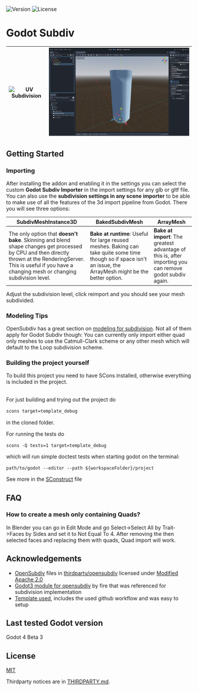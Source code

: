 ![Version](https://img.shields.io/badge/version-Godot%204-informational) ![License](https://img.shields.io/github/license/tefusion/godot-subdiv)
# Godot Subdiv

| ![UV Subdivision](UVSubdivision.gif) | ![Skinning subdivision](SkinningSubdivision.gif) |
| ------------------------------------ | ------------------------------------------------ |

## Getting Started

### Importing

After installing the addon and enabling it in the settings you can select the custom **Godot Subdiv Importer** in the import settings for any glb or gltf file. You can also use the **subdivision settings in any scene importer** to be able to make use of all the features of the 3d import pipeline from Godot.
There you will see three options:

| SubdivMeshInstance3D                                                                                                                                                                                                    | BakedSubdivMesh                                                                                                                                                   | ArrayMesh                                                                                                 |
| ----------------------------------------------------------------------------------------------------------------------------------------------------------------------------------------------------------------------- | ----------------------------------------------------------------------------------------------------------------------------------------------------------------- | --------------------------------------------------------------------------------------------------------- |
| The only option that **doesn't bake**. Skinning and blend shape changes get processed by CPU and then directly thrown at the RenderingServer. This is useful if you have a changing mesh or changing subdivision level. | **Bake at runtime**: Useful for large reused meshes. Baking can take quite some time though so if space isn't an issue, the ArrayMesh might be the better option. | **Bake at import**: The greatest advantage of this is, after importing you can remove godot subdiv again. |

Adjust the subdivision level, click reimport and you should see your mesh subdivided.

### Modeling Tips

OpenSubdiv has a great section on [modeling for subdivision](https://graphics.pixar.com/opensubdiv/docs/mod_notes.html). Not all of them apply for Godot Subdiv though: You can currently only import either quad only meshes to use the Catmull-Clark scheme or any other mesh which will default to the Loop subdivision scheme. 

### Building the project yourself

To build this project you need to have SCons installed, otherwise everything is included in the project.

\
For just building and trying out the project do
```bash
scons target=template_debug
```
in the cloned folder. 

For running the tests do
```
scons -Q tests=1 target=template_debug
```
which will run simple doctest tests when starting godot on the terminal:
```
path/to/godot --editor --path ${workspaceFolder}/project
```

See more in the [SConstruct](SConstruct) file

## FAQ

### How to create a mesh only containing Quads?

In Blender you can go in Edit Mode and go Select->Select All by Trait->Faces by Sides and set it to Not Equal To 4. After removing the then selected faces and replacing them with quads, Quad import will work.

## Acknowledgements

- [OpenSubdiv](https://github.com/PixarAnimationStudios/OpenSubdiv) files in [thirdparty/opensubdiv](thirdparty/opensubdiv) licensed under [Modified Apache 2.0](thirdparty/opensubdiv/LICENSE.txt)
- [Godot3 module for opensubdiv](https://github.com/godot-extended-libraries/godot-fire/tree/feature/3.2/opensubdiv-next) by fire that was referenced for subdivision implementation
- [Template used](https://github.com/nathanfranke/gdextension), includes the used github workflow and was easy to setup

## Last tested Godot version

Godot 4 Beta 3
## License

[MIT](LICENSE)

Thirdparty notices are in [THIRDPARTY.md](THIRDPARTY.md).
